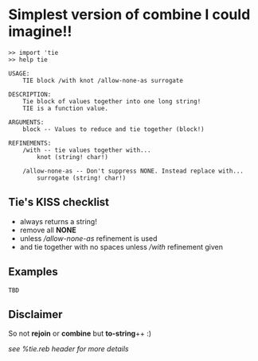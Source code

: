 Simplest version of **combine** I could imagine!!
=================================================

    >> import 'tie
    >> help tie
    
    USAGE:
        TIE block /with knot /allow-none-as surrogate
    
    DESCRIPTION:
        Tie block of values together into one long string!
        TIE is a function value.
    
    ARGUMENTS:
        block -- Values to reduce and tie together (block!)
    
    REFINEMENTS:
        /with -- tie values together with...
            knot (string! char!)

        /allow-none-as -- Don't suppress NONE. Instead replace with...
            surrogate (string! char!)


Tie's KISS checklist
--------------------

* always returns a string!
* remove all **NONE**
* unless */allow-none-as* refinement is used
* and tie together with no spaces unless */with* refinement given


Examples
--------

    TBD


Disclaimer
----------

So not **rejoin** or **combine** but **to-string**++ :)

*see %tie.reb header for more details*
